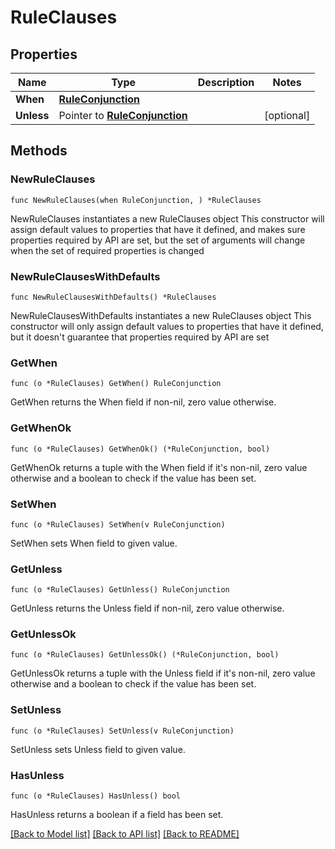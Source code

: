 # RuleClauses

## Properties

Name | Type | Description | Notes
------------ | ------------- | ------------- | -------------
**When** | [**RuleConjunction**](RuleConjunction.md) |  | 
**Unless** | Pointer to [**RuleConjunction**](RuleConjunction.md) |  | [optional] 

## Methods

### NewRuleClauses

`func NewRuleClauses(when RuleConjunction, ) *RuleClauses`

NewRuleClauses instantiates a new RuleClauses object
This constructor will assign default values to properties that have it defined,
and makes sure properties required by API are set, but the set of arguments
will change when the set of required properties is changed

### NewRuleClausesWithDefaults

`func NewRuleClausesWithDefaults() *RuleClauses`

NewRuleClausesWithDefaults instantiates a new RuleClauses object
This constructor will only assign default values to properties that have it defined,
but it doesn't guarantee that properties required by API are set

### GetWhen

`func (o *RuleClauses) GetWhen() RuleConjunction`

GetWhen returns the When field if non-nil, zero value otherwise.

### GetWhenOk

`func (o *RuleClauses) GetWhenOk() (*RuleConjunction, bool)`

GetWhenOk returns a tuple with the When field if it's non-nil, zero value otherwise
and a boolean to check if the value has been set.

### SetWhen

`func (o *RuleClauses) SetWhen(v RuleConjunction)`

SetWhen sets When field to given value.


### GetUnless

`func (o *RuleClauses) GetUnless() RuleConjunction`

GetUnless returns the Unless field if non-nil, zero value otherwise.

### GetUnlessOk

`func (o *RuleClauses) GetUnlessOk() (*RuleConjunction, bool)`

GetUnlessOk returns a tuple with the Unless field if it's non-nil, zero value otherwise
and a boolean to check if the value has been set.

### SetUnless

`func (o *RuleClauses) SetUnless(v RuleConjunction)`

SetUnless sets Unless field to given value.

### HasUnless

`func (o *RuleClauses) HasUnless() bool`

HasUnless returns a boolean if a field has been set.


[[Back to Model list]](../README.md#documentation-for-models) [[Back to API list]](../README.md#documentation-for-api-endpoints) [[Back to README]](../README.md)


